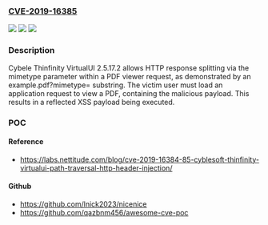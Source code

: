 ### [CVE-2019-16385](https://cve.mitre.org/cgi-bin/cvename.cgi?name=CVE-2019-16385)
![](https://img.shields.io/static/v1?label=Product&message=n%2Fa&color=blue)
![](https://img.shields.io/static/v1?label=Version&message=n%2Fa&color=blue)
![](https://img.shields.io/static/v1?label=Vulnerability&message=n%2Fa&color=brighgreen)

### Description

Cybele Thinfinity VirtualUI 2.5.17.2 allows HTTP response splitting via the mimetype parameter within a PDF viewer request, as demonstrated by an example.pdf?mimetype= substring. The victim user must load an application request to view a PDF, containing the malicious payload. This results in a reflected XSS payload being executed.

### POC

#### Reference
- https://labs.nettitude.com/blog/cve-2019-16384-85-cyblesoft-thinfinity-virtualui-path-traversal-http-header-injection/

#### Github
- https://github.com/lnick2023/nicenice
- https://github.com/qazbnm456/awesome-cve-poc

